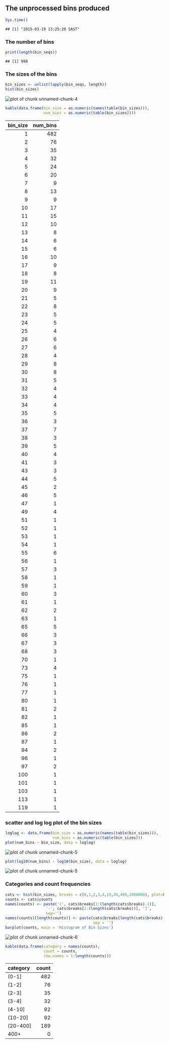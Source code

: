 

## The unprocessed bins produced


```r
Sys.time()
```

```
## [1] "2015-03-19 13:25:20 SAST"
```

### The number of bins


```r
print(length(bin_seqs))
```

```
## [1] 998
```

### The sizes of the bins


```r
bin_sizes <- unlist(lapply(bin_seqs, length))
hist(bin_sizes)
```

![plot of chunk unnamed-chunk-4](figure/unnamed-chunk-4-1.png) 

```r
kable(data.frame(bin_size = as.numeric(names(table(bin_sizes))),
                 num_bins = as.numeric(table(bin_sizes))))
```



| bin_size| num_bins|
|--------:|--------:|
|        1|      482|
|        2|       76|
|        3|       35|
|        4|       32|
|        5|       24|
|        6|       20|
|        7|        9|
|        8|       13|
|        9|        9|
|       10|       17|
|       11|       15|
|       12|       10|
|       13|        8|
|       14|        6|
|       15|        6|
|       16|       10|
|       17|        9|
|       18|        8|
|       19|       11|
|       20|        9|
|       21|        5|
|       22|        8|
|       23|        5|
|       24|        5|
|       25|        4|
|       26|        6|
|       27|        6|
|       28|        4|
|       29|        8|
|       30|        8|
|       31|        5|
|       32|        4|
|       33|        4|
|       34|        4|
|       35|        5|
|       36|        3|
|       37|        7|
|       38|        3|
|       39|        5|
|       40|        4|
|       41|        3|
|       43|        3|
|       44|        5|
|       45|        2|
|       46|        5|
|       47|        1|
|       49|        4|
|       51|        1|
|       52|        1|
|       53|        1|
|       54|        1|
|       55|        6|
|       56|        1|
|       57|        3|
|       58|        1|
|       59|        1|
|       60|        3|
|       61|        1|
|       62|        2|
|       63|        1|
|       65|        5|
|       66|        3|
|       67|        3|
|       68|        3|
|       70|        1|
|       73|        4|
|       75|        1|
|       76|        1|
|       77|        1|
|       80|        1|
|       81|        2|
|       82|        1|
|       85|        1|
|       86|        2|
|       87|        1|
|       94|        2|
|       96|        1|
|       97|        2|
|      100|        1|
|      101|        1|
|      103|        1|
|      113|        1|
|      119|        1|

### scatter and log log plot of the bin sizes


```r
loglog <- data.frame(bin_size = as.numeric(names(table(bin_sizes))),
                     num_bins = as.numeric(table(bin_sizes)))
plot(num_bins ~ bin_size, data = loglog)
```

![plot of chunk unnamed-chunk-5](figure/unnamed-chunk-5-1.png) 

```r
plot(log10(num_bins) ~ log10(bin_size), data = loglog)
```

![plot of chunk unnamed-chunk-5](figure/unnamed-chunk-5-2.png) 

### Categories and count frequencies


```r
cats <- hist(bin_sizes, breaks = c(0,1,2,3,4,10,20,400,1000000), plot=FALSE)
counts <- cats$counts
names(counts) <- paste('(', cats$breaks[1:(length(cats$breaks)-1)], 
                  '-', cats$breaks[2:(length(cats$breaks))], ']',
                  sep='')
names(counts)[length(counts)] <- paste(cats$breaks[length(cats$breaks)-1], '+',
                                       sep = '')
barplot(counts, main = 'Histogram of Bin Sizes')
```

![plot of chunk unnamed-chunk-6](figure/unnamed-chunk-6-1.png) 

```r
kable(data.frame(category = names(counts),
                 count = counts,
                 row.names = 1:length(counts)))
```



|category | count|
|:--------|-----:|
|(0-1]    |   482|
|(1-2]    |    76|
|(2-3]    |    35|
|(3-4]    |    32|
|(4-10]   |    92|
|(10-20]  |    92|
|(20-400] |   189|
|400+     |     0|
